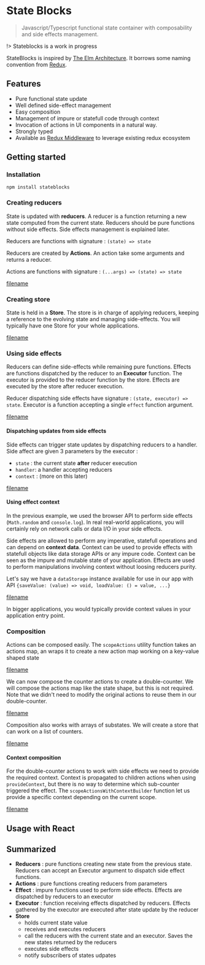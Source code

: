 # State Blocks

> Javascript/Typescript functional state container with composability and side effects management.

!> Stateblocks is a work in progress

StateBlocks is inspired by [The Elm Architecture](https://guide.elm-lang.org/architecture/). 
It borrows some naming convention from [Redux](https://redux.js.org/).

## Features

- Pure functional state update
- Well defined side-effect management
- Easy composition
- Management of impure or statefull code through context
- Invocation of actions in UI components in a natural way.  
- Strongly typed
- Available as [Redux Middleware](https://redux.js.org/advanced/middleware) to leverage existing redux ecosystem

## Getting started

### Installation

```
npm install stateblocks
```

### Creating reducers

State is updated with **reducers**. 
A reducer is a function returning a new state computed from the current state.
Reducers should be pure functions without side effects. Side effects management is explained later.

Reducers are functions with signature : `(state) => state`

Reducers are created by **Actions**. An action take some arguments and returns a reducer.

Actions are functions with signature : `(...args) => (state) => state`
 
[filename](quickstart.test.js ':include :type=code :fragment=actions')

### Creating store

State is held in a **Store**. The store is in charge of applying reducers,
keeping a reference to the evolving state and managing side-effects. You will typically have one Store for your whole applications.

[filename](quickstart.test.js ':include :type=code :fragment=store')


### Using side effects

Reducers can define side-effects while remaining pure functions.
Effects are functions dispatched by the reducer to an **Executor** function. 
The executor is provided to the reducer function by the store.
Effects are executed by the store after reducer execution.

Reducer dispatching side effects have signature : `(state, executor) => state`. 
Executor is a function accepting a single `effect` function argument.

[filename](quickstart.test.js ':include :type=code :fragment=effect')

#### Dispatching updates from side effects

Side effects can trigger state updates by dispatching reducers to a
handler. Side affect are given 3 parameters by the executor :
  - `state` : the current state **after** reducer execution
  - `handler`: a handler accepting reducers
  - `context` : (more on this later)



[filename](quickstart.test.js ':include :type=code :fragment=effect-update')

#### Using effect context


In the previous example, we used the browser API to perform side effects
(`Math.random` and `console.log`). In real real-world applications, you will
certainly rely on network calls or data I/O in your side effects.

Side effects are allowed to perform any imperative, statefull operations and can depend on **context
data**. Context can be used to provide effects with statefull objects like
data storage APIs or any impure code. 
Context can be seen as the impure and mutable state of your application.
Effects are used to perform manipulations
involving context without loosing reducers purity.

Let's say we have a `dataStorage` instance
available for use in our app with API `{saveValue: (value) => void, loadValue: () = value, ...}` 

[filename](quickstart.test.js ':include :type=code :fragment=effect-context')


In bigger applications, you would typically provide context values in your application entry point.

### Composition

Actions can be composed easily.
The `scopeActions` utility function takes an actions map, an wraps it to
create a new action map working on a key-value shaped state

[filename](quickstart.test.js ':include :type=code :fragment=scope-actions')

We can now compose the counter actions to create a double-counter. We will
compose the actions map like the state shape, but this is not required. 
Note that we didn't need to modify the original actions to reuse
them in our double-counter.

[filename](quickstart.test.js ':include :type=code :fragment=double-counters')

Composition also works with arrays of substates. We will create a
store that can work on a list of counters.

[filename](quickstart.test.js ':include :type=code :fragment=array-counters')

#### Context composition

For the double-counter actions to work with side effects we need to provide the required context. Context is propagated
to children actions when using `provideContext`, but there is no way to determine which sub-counter triggered the effect.
The `scopeActionsWithContextBuilder` function let us provide a specific context depending on the current scope. 

[filename](quickstart.test.js ':include :type=code :fragment=context-builder')

## Usage with React




## Summarized

- **Reducers** : pure functions creating new state from the previous state. Reducers can accept an Executor argument to dispatch
side effect functions.
- **Actions** : pure functions creating reducers from parameters
- **Effect** : impure functions used to perform side effects. Effects are dispatched by reducers to an executor
- **Executor** : function receiving effects dispatched by reducers. Effects gathered by the executor are executed after state update by the reducer
- **Store**
    - holds current state value
    - receives and executes reducers
    - call the reducers with the current state and an executor. Saves the new states returned by the reducers
    - executes side effects
    - notify subscribers of states udpates